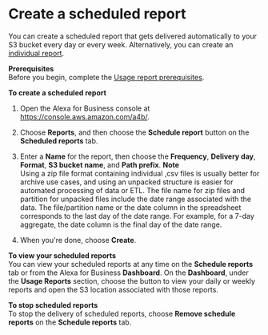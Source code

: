 # Create a scheduled report<a name="schedule-reports"></a>

You can create a scheduled report that gets delivered automatically to your S3 bucket every day or every week\. Alternatively, you can create an [individual report](create-report.md)\.

**Prerequisites**  
Before you begin, complete the [Usage report prerequisites](report-prerequisites.md)\.

**To create a scheduled report**

1. Open the Alexa for Business console at [https://console\.aws\.amazon\.com/a4b/](https://console.aws.amazon.com/a4b/)\.

1. Choose **Reports**, and then choose the **Schedule report** button on the **Scheduled reports** tab\.

1. Enter a **Name** for the report, then choose the **Frequency**, **Delivery day**, **Format**, **S3 bucket name**, and **Path prefix**\.
**Note**  
Using a zip file format containing individual ,csv files is usually better for archive use cases, and using an unpacked structure is easier for automated processing of data or ETL\. The file name for zip files and partition for unpacked files include the date range associated with the data\. The file/partition name or the date column in the spreadsheet corresponds to the last day of the date range\. For example, for a 7\-day aggregate, the date column is the final day of the date range\.

1. When you're done, choose **Create**\.

**To view your scheduled reports**  
You can view your scheduled reports at any time on the **Schedule reports** tab or from the Alexa for Business **Dashboard**\. On the **Dashboard**, under the **Usage Reports** section, choose the button to view your daily or weekly reports and open the S3 location associated with those reports\.

**To stop scheduled reports**  
To stop the delivery of scheduled reports, choose **Remove schedule reports** on the **Schedule reports** tab\.